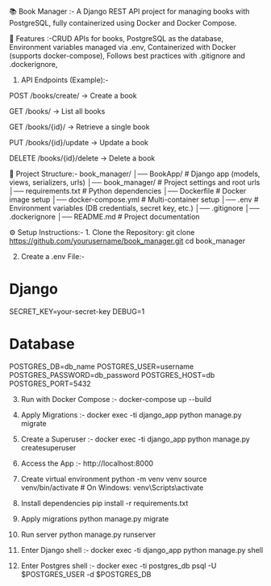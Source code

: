 📚 Book Manager :- A Django REST API project for managing books with PostgreSQL, fully containerized using Docker and Docker Compose.

🚀 Features :-CRUD APIs for books, 
              PostgreSQL as the database, 
              Environment variables managed via .env, 
              Containerized with Docker (supports docker-compose), 
              Follows best practices with .gitignore and .dockerignore, 

1. API Endpoints (Example):-

POST /books/create/ → Create a book

GET /books/ → List all books

GET /books/{id}/ → Retrieve a single book

PUT /books/{id}/update → Update a book

DELETE /books/{id}/delete → Delete a book

📂 Project Structure:-
book_manager/
│── BookApp/              # Django app (models, views, serializers, urls)
│── book_manager/         # Project settings and root urls
│── requirements.txt      # Python dependencies
│── Dockerfile            # Docker image setup
│── docker-compose.yml    # Multi-container setup
│── .env                  # Environment variables (DB credentials, secret key, etc.)
│── .gitignore
│── .dockerignore
│── README.md             # Project documentation

⚙️ Setup Instructions:-
1️. Clone the Repository:
git clone https://github.com/yourusername/book_manager.git
cd book_manager

2. Create a .env File:-
# Django
SECRET_KEY=your-secret-key
DEBUG=1

# Database
POSTGRES_DB=db_name
POSTGRES_USER=username
POSTGRES_PASSWORD=db_password
POSTGRES_HOST=db
POSTGRES_PORT=5432

3. Run with Docker Compose :- docker-compose up --build

4. Apply Migrations :- docker exec -ti django_app python manage.py migrate

5. Create a Superuser :- docker exec -ti django_app python manage.py createsuperuser

6. Access the App :- http://localhost:8000

7. Create virtual environment
python -m venv venv
source venv/bin/activate  # On Windows: venv\Scripts\activate

8. Install dependencies
pip install -r requirements.txt

9. Apply migrations
python manage.py migrate

10. Run server
python manage.py runserver

11. Enter Django shell :- docker exec -ti django_app python manage.py shell

12. Enter Postgres shell :- docker exec -ti postgres_db psql -U $POSTGRES_USER -d $POSTGRES_DB










